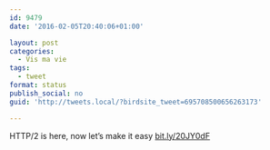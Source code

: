 ```yaml
---
id: 9479
date: '2016-02-05T20:40:06+01:00'

layout: post
categories:
  - Vis ma vie
tags:
  - tweet
format: status
publish_social: no
guid: 'http://tweets.local/?birdsite_tweet=695708500656263173'

---
```


HTTP/2 is here, now let’s make it easy [bit.ly/20JY0dF](http://bit.ly/20JY0dF)